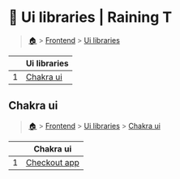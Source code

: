 # 🌼 Ui libraries  | Raining T

> [🏠](/) > [Frontend](/frontend) > [Ui libraries](/frontend/ui-libraries)

<table><thead><tr><th></th><th>Ui libraries</th></tr></thead><tbody><tr><td>1</td><td><a href="/frontend/ui-libraries/chakra-ui">Chakra ui</a></td></tr></tbody></table>

## Chakra ui

> [🏠](/) > [Frontend](/frontend) > [Ui libraries](/frontend/ui-libraries) > [Chakra ui](/frontend/ui-libraries/chakra-ui)

<table><thead><tr><th></th><th>Chakra ui</th></tr></thead><tbody><tr><td>1</td><td><a href="/frontend/ui-libraries/chakra-ui/01-checkout-app">Checkout app</a></td></tr></tbody></table>

